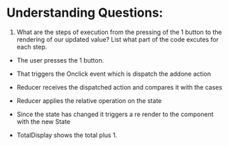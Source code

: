 # Understanding Questions:
1. What are the steps of execution from the pressing of the 1 button to the rendering of our updated value? List what part of the code excutes for each step.
* The user presses the 1 button.
* That triggers the Onclick event which is dispatch the addone action
* Reducer receives the dispatched action and compares it with the cases
* Reducer applies the relative operation on the state
* Since the state has changed it triggers a re render to the component with the new State


* TotalDisplay shows the total plus 1.
